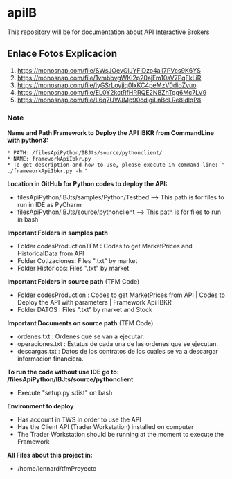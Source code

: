 # apiIB

This repository will be for documentation about API Interactive Brokers


## Enlace Fotos Explicacion

1. https://monosnap.com/file/SWsJOeyGlJYFlDzo4aii7PVcs9K6YS
2. https://monosnap.com/file/1vmbbvgWKi2p20ajFm10aV7PqFkLiR
3. https://monosnap.com/file/iyGSrLoyjiq0IxKC4peMzV0dioZyuo
4. https://monosnap.com/file/EL0Y2kctRfHRRQE2NBZhTgg6Mc7LV9
5. https://monosnap.com/file/L6q7UWJMp90cdigiLnBcLRe8IdlqP8


### Note

**Name and Path Framework to Deploy the API IBKR from CommandLine with python3:**
```
* PATH: /filesApiPython/IBJts/source/pythonclient/
* NAME: frameworkApiIbkr.py 
* To get description and how to use, please execute in command line: " ./frameworkApiIbkr.py -h "
```

**Location in GitHub for Python codes to deploy the API:**
* filesApiPython/IBJts/samples/Python/Testbed   --> This path is for files to run in IDE as PyCharm
* filesApiPython/IBJts/source/pythonclient   --> This path is for files to run in bash

**Important Folders in samples path** 
* Folder codesProductionTFM : Codes to get MarketPrices and  HistoricalData from API
* Folder Cotizaciones: Files ".txt" by market
* Folder Historicos: Files ".txt" by market

**Important Folders in source path** (TFM Code) 
* Folder codesProduction : Codes to get MarketPrices from API | Codes to Deploy the API with parameters | Framework Api IBKR
* Folder DATOS : Files ".txt" by market and Stock

**Important Documents on source path** (TFM Code)
* ordenes.txt : Ordenes que se van a ejecutar.
* operaciones.txt : Estatus de cada una de las ordenes que se ejecutan.
* descargas.txt : Datos de los contratos de los cuales se va a descargar informacion financiera.

**To run the code without use IDE go to: /filesApiPython/IBJts/source/pythonclient**
* Execute "setup.py sdist" on bash

**Environment to deploy**
* Has account in TWS in order to use the API
* Has the Client API (Trader Workstation) installed on computer
* The Trader Workstation should be running at the moment to execute the Framework

**All Files about this project in:**
* /home/lennard/tfmProyecto
